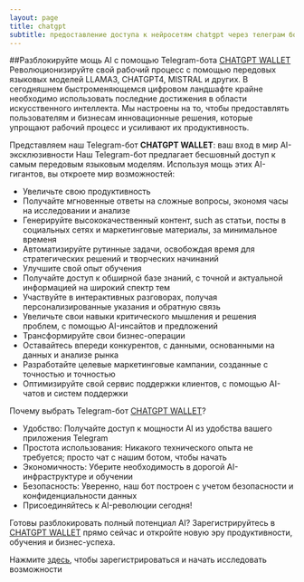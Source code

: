 ```yaml
---
layout: page
title: chatgpt
subtitle: предоставление доступа к нейросетям chatgpt через телеграм бот "CHATGPT WALLET"
---
```


##Разблокируйте мощь AI с помощью Telegram-бота [CHATGPT WALLET](https://t.me/all_in_one_gpt_models_robot)
Революционизируйте свой рабочий процесс с помощью передовых языковых моделей LLAMA3, CHATGPT4, MISTRAL и других.
В сегодняшнем быстроменяющемся цифровом ландшафте крайне необходимо использовать последние достижения в области искусственного интеллекта. Mы настроены на то, чтобы предоставлять пользователям и бизнесам инновационные решения, которые упрощают рабочий процесс и усиливают их продуктивность.

Представляем наш Telegram-бот __CHATGPT WALLET__: ваш вход в мир AI-эксклюзивности
Наш Telegram-бот предлагает бесшовный доступ к самым передовым языковым моделям. Используя мощь этих AI-гигантов, вы откроете мир возможностей:

* Увеличьте свою продуктивность
* Получайте мгновенные ответы на сложные вопросы, экономя часы на исследовании и анализе
* Генерируйте высококачественный контент, such as статьи, посты в социальных сетях и маркетинговые материалы, за минимальное временя
* Автоматизируйте рутинные задачи, освобождая время для стратегических решений и творческих начинаний
* Улучшите свой опыт обучения
* Получайте доступ к обширной базе знаний, с точной и актуальной информацией на широкий спектр тем
* Участвуйте в интерактивных разговорах, получая персонализированные указания и обратную связь
* Увеличьте свои навыки критического мышления и решения проблем, с помощью AI-инсайтов и предложений
* Трансформируйте свои бизнес-операции
* Оставайтесь впереди конкурентов, с данными, основанными на данных и анализе рынка
* Разработайте целевые маркетинговые кампании, созданные с точностью и точностью
* Оптимизируйте свой сервис поддержки клиентов, с помощью AI-чатов и систем поддержки

Почему выбрать Telegram-бот [CHATGPT WALLET](https://t.me/all_in_one_gpt_models_robot)?
* Удобство: Получайте доступ к мощности AI из удобства вашего приложения Telegram
* Простота использования: Никакого технического опыта не требуется; просто чат с нашим ботом, чтобы начать
* Экономичность: Уберите необходимость в дорогой AI-инфраструктуре и обучении
* Безопасность: Уверенно, наш бот построен с учетом безопасности и конфиденциальности данных
* Присоединяйтесь к AI-революции сегодня!

Готовы разблокировать полный потенциал AI? Зарегистрируйтесь в [CHATGPT WALLET](https://t.me/all_in_one_gpt_models_robot) прямо сейчас и откройте новую эру продуктивности, обучения и бизнес-успеха.

Нажмите [здесь](https://t.me/all_in_one_gpt_models_robot), чтобы зарегистрироваться и начать исследовать возможности





